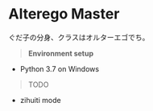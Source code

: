 # Alterego Master
ぐだ子の分身、クラスはオルターエゴでち。
 
> **Environment setup**
 - Python 3.7 on Windows

> TODO
 - zihuiti mode

 